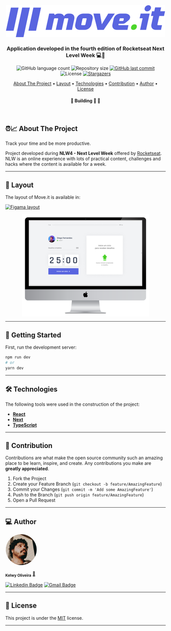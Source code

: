 

<div align="center">
  <img alt="logo"  src="public/logo-full.svg">
</div>


<h3 align="center">
    Application developed in the fourth edition of Rocketseat Next Level Week 💻🚀
</h3>

<p align="center">
  <img alt="GitHub language count" src="https://img.shields.io/github/languages/count/kelwys/nlw4-moveit?color=%2304D361">

  <img alt="Repository size" src="https://img.shields.io/github/repo-size/kelwys/nlw4-moveit">
  
  <a href="https://github.com/kelwys/nlw4-moveit/commits/master">
    <img alt="GitHub last commit" src="https://img.shields.io/github/last-commit/kelwys/nlw4-moveit">
  </a>
    
   <img alt="License" src="https://img.shields.io/badge/license-MIT-brightgreen">
   <a href="https://github.com/kelwys/nlw4-moveit/stargazers">
    <img alt="Stargazers" src="https://img.shields.io/github/stars/kelwys/nlw4-moveit?style=social">
  </a>
</p>

<p align="center">
  <a href="#about-the-project">About The Project</a> •
  <a href="#layout">Layout</a> •
  <a href="#technologies">Technologies</a> • 
  <a href="#contribution">Contribution</a> • 
  <a href="#author">Author</a> • 
  <a href="#license">License</a>
</p>

<h4 align="center">
	🚧  Building 🚀  🚧
</h4>
</br>


<h2 id="about-the-project" > ⏰📈 About The Project </h2>

Track your time and be more productive.

Project developed during **NLW4 - Next Level Week** offered by [Rocketseat](https://blog.rocketseat.com.br/primeira-next-level-week/). NLW is an online experience with lots of practical content, challenges and hacks where the content is available for a week.


---

<h2 id="layout" >🎨  Layout </h2>

The layout of Move.it is available in:

<a href="https://www.figma.com/file/ge20pu3ofMOKoliUyKx1Nl/?viewer=1&node-id=">
  <img alt="Figama layout" src="https://img.shields.io/badge/Figma%20-Layout-%2304D361">
</a>

<p align="center" style="display: flex; align-items: flex-start; justify-content: center;">
  <img alt="NextLevelWeek" title="#NextLevelWeek" src="./public/banner.png" width="400px">
</p>

---

## 🚀 Getting Started

First, run the development server:

```bash
npm run dev
# or
yarn dev
```
---


<h2 id="technologies"> 🛠 Technologies </h2>

The following tools were used in the construction of the project:

- **[React](https://reactjs.org)**
- **[Next](https://nextjs.org)**
- **[TypeScript](https://www.typescriptlang.org/)**

---

<h2 id="contribution"> 💪 Contribution </h2>

Contributions are what make the open source community such an amazing place to be learn, inspire, and create. Any contributions you make are **greatly appreciated**.

1. Fork the Project
2. Create your Feature Branch (`git checkout -b feature/AmazingFeature`)
3. Commit your Changes (`git commit -m 'Add some AmazingFeature'`)
4. Push to the Branch (`git push origin feature/AmazingFeature`)
5. Open a Pull Request

---

<h2 id="author"> 💻 Author </h2>

<img style="border-radius: 50% !important;" src="./public/avatar.png" width="100px;" alt="photo author"/>

 <sub><b>Kelwy Oliveira</b></sub></a> <a href="https://www.linkedin.com/in/kelwyoliveira/" title="kelwy`s linkedin">🚀</a>
 <br />

[![Linkedin Badge](https://img.shields.io/badge/-Kelwy-1692B4?style=for-the-badge&logo=Linkedin&logoColor=white&link=https://www.linkedin.com/in/kelwyoliveira/)](https://www.linkedin.com/in/kelwyoliveira/) 
[![Gmail Badge](https://img.shields.io/badge/-kelwyduarte@gmail.com-4682B4?style=for-the-badge&logo=Gmail&logoColor=white&link=mailto:kelwyduarte@gmail.com)](mailto:kelwyduarte@gmail.com)

---

<h2 id="license"> 📝 License </h2>

This project is under the [MIT](./LICENSE) license.

---
